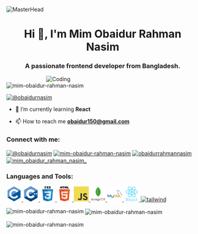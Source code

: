 ![MasterHead](https://cutewallpaper.org/21/linkedin-wallpapers/TechnologyProgramming-LinkedIn-Background-ID-45933-.jpg)
<h1 align="center">Hi 👋, I'm Mim Obaidur Rahman Nasim</h1>
<h3 align="center">A passionate frontend developer from Bangladesh.</h3>

<img align="right" alt="Coding" width="400" src="https://media3.giphy.com/media/v1.Y2lkPTc5MGI3NjExd3ByeGN4MG1tZWluejZhbnhuNmIwb3Z0NnZkNTRtYmZ1aDUxYjVtdSZlcD12MV9pbnRlcm5hbF9naWZfYnlfaWQmY3Q9Zw/qgQUggAC3Pfv687qPC/giphy.gif">

<p align="left"> <img src="https://komarev.com/ghpvc/?username=mim-obaidur-rahman-nasim&label=Profile%20views&color=0e75b6&style=flat" alt="mim-obaidur-rahman-nasim" /> </p>

<p align="left"> <a href="https://twitter.com/@obaidurnasim" target="blank"><img src="https://img.shields.io/twitter/follow/@obaidurnasim?logo=twitter&style=for-the-badge" alt="@obaidurnasim" /></a> </p>

- 🌱 I’m currently learning **React**

- 📫 How to reach me **obaidur150@gmail.com**

<h3 align="left">Connect with me:</h3>
<p align="left">
<a href="https://twitter.com/@obaidurnasim" target="blank"><img align="center" src="https://raw.githubusercontent.com/rahuldkjain/github-profile-readme-generator/master/src/images/icons/Social/twitter.svg" alt="@obaidurnasim" height="30" width="40" /></a>
<a href="https://linkedin.com/in/mim-obaidur-rahman-nasim" target="blank"><img align="center" src="https://raw.githubusercontent.com/rahuldkjain/github-profile-readme-generator/master/src/images/icons/Social/linked-in-alt.svg" alt="mim-obaidur-rahman-nasim" height="30" width="40" /></a>
<a href="https://fb.com/obaidurrahmannasim" target="blank"><img align="center" src="https://raw.githubusercontent.com/rahuldkjain/github-profile-readme-generator/master/src/images/icons/Social/facebook.svg" alt="obaidurrahmannasim" height="30" width="40" /></a>
<a href="https://instagram.com/mim_obaidur_rahman_nasim_" target="blank"><img align="center" src="https://raw.githubusercontent.com/rahuldkjain/github-profile-readme-generator/master/src/images/icons/Social/instagram.svg" alt="mim_obaidur_rahman_nasim_" height="30" width="40" /></a>
</p>

<h3 align="left">Languages and Tools:</h3>
<p align="left"> <a href="https://www.cprogramming.com/" target="_blank" rel="noreferrer"> <img src="https://raw.githubusercontent.com/devicons/devicon/master/icons/c/c-original.svg" alt="c" width="40" height="40"/> </a> <a href="https://www.w3schools.com/cpp/" target="_blank" rel="noreferrer"> <img src="https://raw.githubusercontent.com/devicons/devicon/master/icons/cplusplus/cplusplus-original.svg" alt="cplusplus" width="40" height="40"/> </a> <a href="https://www.w3schools.com/css/" target="_blank" rel="noreferrer"> <img src="https://raw.githubusercontent.com/devicons/devicon/master/icons/css3/css3-original-wordmark.svg" alt="css3" width="40" height="40"/> </a> <a href="https://www.w3.org/html/" target="_blank" rel="noreferrer"> <img src="https://raw.githubusercontent.com/devicons/devicon/master/icons/html5/html5-original-wordmark.svg" alt="html5" width="40" height="40"/> </a> <a href="https://developer.mozilla.org/en-US/docs/Web/JavaScript" target="_blank" rel="noreferrer"> <img src="https://raw.githubusercontent.com/devicons/devicon/master/icons/javascript/javascript-original.svg" alt="javascript" width="40" height="40"/> </a> <a href="https://www.mongodb.com/" target="_blank" rel="noreferrer"> <img src="https://raw.githubusercontent.com/devicons/devicon/master/icons/mongodb/mongodb-original-wordmark.svg" alt="mongodb" width="40" height="40"/> </a> <a href="https://www.mysql.com/" target="_blank" rel="noreferrer"> <img src="https://raw.githubusercontent.com/devicons/devicon/master/icons/mysql/mysql-original-wordmark.svg" alt="mysql" width="40" height="40"/> </a> <a href="https://reactjs.org/" target="_blank" rel="noreferrer"> <img src="https://raw.githubusercontent.com/devicons/devicon/master/icons/react/react-original-wordmark.svg" alt="react" width="40" height="40"/> </a> <a href="https://tailwindcss.com/" target="_blank" rel="noreferrer"> <img src="https://www.vectorlogo.zone/logos/tailwindcss/tailwindcss-icon.svg" alt="tailwind" width="40" height="40"/> </a> </p>

<p><img align="left" src="https://github-readme-stats.vercel.app/api/top-langs?username=mim-obaidur-rahman-nasim&show_icons=true&locale=en&layout=compact" alt="mim-obaidur-rahman-nasim" /></p>

<p>&nbsp;<img align="center" src="https://github-readme-stats.vercel.app/api?username=mim-obaidur-rahman-nasim&show_icons=true&locale=en" alt="mim-obaidur-rahman-nasim" /></p>

<p><img align="center" src="https://github-readme-streak-stats.herokuapp.com/?user=mim-obaidur-rahman-nasim&" alt="mim-obaidur-rahman-nasim" /></p>
